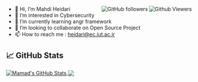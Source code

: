 
<p style="right;">
<!--- <img alt="Github Viewers" src="https://komarev.com/ghpvc/?username=mheidari98&style=flat-square&color=red"> --->
<img align="right"  alt="Github Viewers" src="https://gpvc.arturio.dev/mheidari98">
<img align="right"  alt="GitHub followers" src="https://img.shields.io/github/followers/mheidari98?style=flat-square&color=green">
</p>

- 👋 Hi, I’m Mahdi Heidari
- 👀 I’m interested in Cybersecurity 
- 🌱 I’m currently learning angr framework 
- 💞️ I’m looking to collaborate on Open Source Project
- 📫 How to reach me : heidari@ec.iut.ac.ir


## &#x1f4c8; GitHub Stats


<a href="https://github.com/mheidari98/mheidari98">
  <img align="center" src="https://github-readme-stats.vercel.app/api?username=mheidari98&show_icons=true&line_height=27&count_private=true&&theme=shades-of-purple" alt="Mamad's GitHub Stats" />
</a>
<a href="https://github.com/mheidari98/mheidari98">
  <img align="center" src="https://github-readme-stats.vercel.app/api/top-langs/?username=mheidari98&hide=tsql,html,css&theme=shades-of-purple" />
</a>


<!---
<a href="https://github.com/mheidari98/mheidari98">
  <img align="center" src="https://github-readme-stats.vercel.app/api/top-langs/?username=mheidari98&hide=tsql,html,css,scss,less" />
</a>
<a href="https://github.com/mheidari98/mheidari98">
  <img align="center" src="https://github-readme-stats.vercel.app/api?username=mheidari98&show_icons=true&line_height=27&count_private=true" alt="Mamad's GitHub Stats" />
</a>
--->

<!---
<hr>
### Find me @
<p><b>Social medias :</b></p>
<p align="center">
[<img src="https://img.icons8.com/color/48/000000/linkedin.png" width="3.5%"/>](https://linkedin.com/in/UserName/)
[<img src="https://image.flaticon.com/icons/png/128/2111/2111463.png" width="3.5%"/>](https://instagram.com/UserName)
[<img src="https://image.flaticon.com/icons/png/128/2111/2111646.png" width="3.5%"/>](https://t.me/UserName)
</p>
--->

<!---
mheidari98/mheidari98 is a ✨ special ✨ repository because its `README.md` (this file) appears on your GitHub profile.
You can click the Preview link to take a look at your changes.
--->
